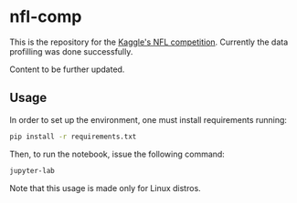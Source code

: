 # nfl-comp

This is the repository for the [Kaggle's NFL competition](https://www.kaggle.com/competitions/nfl-big-data-bowl-2023/overview). Currently the data profilling was done successfully.

Content to be further updated.

## Usage

In order to set up the environment, one must install requirements running:

```bash
pip install -r requirements.txt
```

Then, to run the notebook, issue the following command:

```bash
jupyter-lab
```

Note that this usage is made only for Linux distros.
